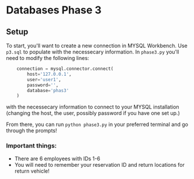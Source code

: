 # Databases Phase 3 
## Setup
To start, you'll want to create a new connection in MYSQL Workbench. Use `p3.sql` to populate with the necessecary information. In `phase3.py` you'll need to modify the following lines:

```python
	connection = mysql.connector.connect(
		host='127.0.0.1',
		user='user1',
		password='',
		database='phas3'
	)
```

with the necessecary information to connect to your MYSQL installation (changing the host, the user, possibly password if you have one set up.)

From there, you can run `python phase3.py` in your preferred terminal and go through the prompts! 

### Important things:
- There are 6 employees with IDs 1-6
- You will need to remember your reservation ID and return locations for return vehicle!